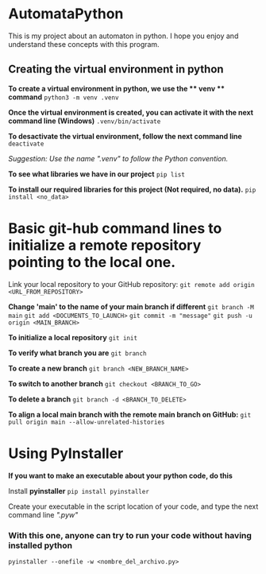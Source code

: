# AutomataPython
This is my project about an automaton in python. I hope you enjoy and understand these concepts with this program.

## Creating the virtual environment in python

**To create a virtual environment in python, we use the ** venv ** command**
`python3 -m venv .venv`

**Once the virtual environment is created, you can activate it with the next command line (Windows)**
`.venv/bin/activate`

**To desactivate the virtual environment, follow the next command line**
`deactivate`

*Suggestion: Use the name ".venv" to follow the Python convention.*

**To see what libraries we have in our project**
`pip list`

**To install our required libraries for this project (Not required, no data).**
`pip install <no_data>`



# Basic git-hub command lines to initialize a remote repository pointing to the local one.
Link your local repository to your GitHub repository:
`git remote add origin <URL_FROM_REPOSITORY>`

**Change 'main' to the name of your main branch if different**
`git branch -M main`
`git add <DOCUMENTS_TO_LAUNCH>`
`git commit -m "message"`
`git push -u origin <MAIN_BRANCH>`

**To initialize a local repository**
`git init`

**To verify what branch you are**
`git branch`

**To create a new branch**
`git branch <NEW_BRANCH_NAME>`

**To switch to another branch**
`git checkout <BRANCH_TO_GO>`

**To delete a branch**
`git branch -d <BRANCH_TO_DELETE>`

**To align a local main branch with the remote main branch on GitHub:**
`git pull origin main --allow-unrelated-histories`



# Using PyInstaller
**If you want to make an executable about your python code, do this**

Install **pyinstaller**
`pip install pyinstaller`

Create your executable in the script location of your code, and type the next command line _".pyw"_
### With this one, anyone can try to run your code without having installed python 
`pyinstaller --onefile -w <nombre_del_archivo.py>`

